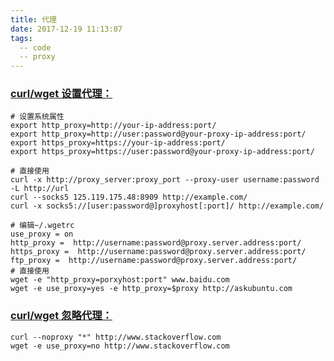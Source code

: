 ```yaml
---
title: 代理
date: 2017-12-19 11:13:07
tags:
  -- code
  -- proxy
---
```


### [curl/wget 设置代理：](https://stackoverflow.com/questions/800805/how-do-i-make-curl-ignore-the-proxy)
```
# 设置系统属性
export http_proxy=http://your-ip-address:port/
export http_proxy=http://user:password@your-proxy-ip-address:port/
export https_proxy=https://your-ip-address:port/
export https_proxy=https://user:password@your-proxy-ip-address:port/

# 直接使用
curl -x http://proxy_server:proxy_port --proxy-user username:password -L http://url
curl --socks5 125.119.175.48:8909 http://example.com/
curl -x socks5://[user:password@]proxyhost[:port]/ http://example.com/

# 编辑~/.wgetrc
use_proxy = on
http_proxy =  http://username:password@proxy.server.address:port/
https_proxy =  http://username:password@proxy.server.address:port/
ftp_proxy =  http://username:password@proxy.server.address:port/
# 直接使用
wget -e "http_proxy=porxyhost:port" www.baidu.com
wget -e use_proxy=yes -e http_proxy=$proxy http://askubuntu.com
```

### [curl/wget 忽略代理：](https://stackoverflow.com/questions/800805/how-do-i-make-curl-ignore-the-proxy)
```
curl --noproxy "*" http://www.stackoverflow.com
wget -e use_proxy=no http://www.stackoverflow.com
```

